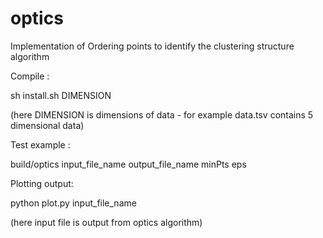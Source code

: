 # optics

Implementation of Ordering points to identify the clustering structure algorithm

Compile : 

sh install.sh DIMENSION

(here DIMENSION is dimensions of data - for example data.tsv contains 5 dimensional data)

Test example :

build/optics input_file_name output_file_name minPts eps

Plotting output:

python plot.py input_file_name

(here input file is output from optics algorithm)
